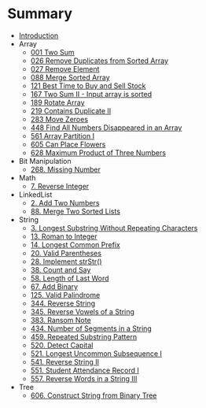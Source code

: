 # Summary

* [Introduction](README.md)
* Array
  * [001 Two Sum](/problems/001-two-sum.md)
  * [026 Remove Duplicates from Sorted Array](/problems/026-remove-duplicates-from-sorted-array.md)
  * [027 Remove Element](/problems/027-remove-element.md)
  * [088 Merge Sorted Array](/problems/088-merge-sorted-array.md)
  * [121 Best Time to Buy and Sell Stock](/problems/121-best-time-to-buy-and-sell-stock.md)
  * [167 Two Sum II - Input array is sorted](/problems/167-two-sum-II-input-array-is-sorted.md)
  * [189 Rotate Array](/problems/189-rotate-array.md)
  * [219 Contains Duplicate II](/problems/219-contains-duplicate-II.md)
  * [283 Move Zeroes](/problems/283-move-zeroes.md)
  * [448 Find All Numbers Disappeared in an Array](/problems/448-find-all-numbers-disappeared-in-an-array.md)
  * [561 Array Partition I](/problems/561-array-partition-I.md)
  * [605 Can Place Flowers](/problems/605-can-place-flowers.md)
  * [628 Maximum Product of Three Numbers](/problems/628-maximum-product-of-three-numbers.md)
* Bit Manipulation
  * [268. Missing Number](/problems/268.missing-number.md)
* Math
  * [7. Reverse Integer](/problems/7.reverse-integer.md)
* LinkedList
  * [2. Add Two Numbers](/problems/2.add-two-numbers.md)
  * [88. Merge Two Sorted Lists](/problems/88.merge-sorted-array.md)
* String
  * [3. Longest Substring Without Repeating Characters](/problems/3.longest-substring-without-repeating-characters.md)
  * [13. Roman to Integer](/problems/13.roman-to-integer.md)
  * [14. Longest Common Prefix](/problems/14.longest-common-prefix.md)
  * [20. Valid Parentheses](/problems/20.valid-parentheses.md)
  * [28. Implement strStr\(\)](/problems/28.implement-strstr.md)
  * [38. Count and Say](/problems/38.count-and-say.md)
  * [58. Length of Last Word](/problems/58.length-of-last-word.md)
  * [67. Add Binary](/problems/67.add-binary.md)
  * [125. Valid Palindrome](/problems/125.valid-palindrome.md)
  * [344. Reverse String](/problems/344.reverse-string.md)
  * [345. Reverse Vowels of a String](/problems/345.reverse-vowels-of-a-string.md)
  * [383. Ransom Note](/problems/383.ransom-note.md)
  * [434. Number of Segments in a String](/problems/434.number-of-segments-in-a-string.md)
  * [459. Repeated Substring Pattern](/problems/459.repeated-substring-pattern.md)
  * [520. Detect Capital](/problems/520.detect-capital.md)
  * [521. Longest Uncommon Subsequence I](/problems/521.longest-uncommon-subsequence-I.md)
  * [541. Reverse String II](/problems/541.reverse-string-II.md)
  * [551. Student Attendance Record I](/problems/551.student-attendance-record-I.md)
  * [557. Reverse Words in a String III](/problems/557.reverse-words-in-a-string-III.md)
* Tree
  * [606. Construct String from Binary Tree](/problems/606.construct-string-from-binary-tree.md)



